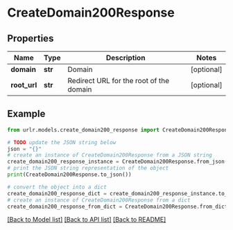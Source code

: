# CreateDomain200Response


## Properties

Name | Type | Description | Notes
------------ | ------------- | ------------- | -------------
**domain** | **str** | Domain | [optional] 
**root_url** | **str** | Redirect URL for the root of the domain | [optional] 

## Example

```python
from urlr.models.create_domain200_response import CreateDomain200Response

# TODO update the JSON string below
json = "{}"
# create an instance of CreateDomain200Response from a JSON string
create_domain200_response_instance = CreateDomain200Response.from_json(json)
# print the JSON string representation of the object
print(CreateDomain200Response.to_json())

# convert the object into a dict
create_domain200_response_dict = create_domain200_response_instance.to_dict()
# create an instance of CreateDomain200Response from a dict
create_domain200_response_from_dict = CreateDomain200Response.from_dict(create_domain200_response_dict)
```
[[Back to Model list]](../README.md#documentation-for-models) [[Back to API list]](../README.md#documentation-for-api-endpoints) [[Back to README]](../README.md)


